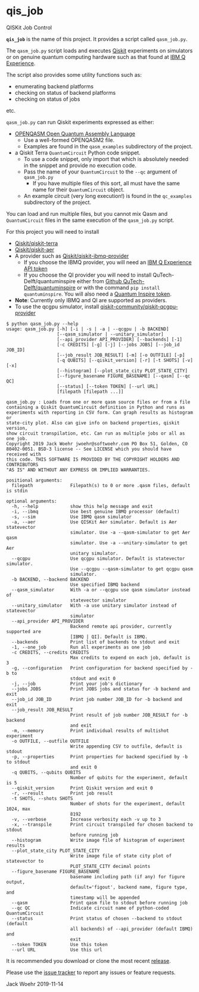 # qis_job
QISKit Job Control

**`qis_job`** is the name of this project. It provides a script called `qasm_job.py`.

The `qasm_job.py` script loads and executes [Qiskit](https://qiskit.org) experiments on simulators or on genuine quantum
computing hardware such as that found at [IBM Q Experience](https://quantum-computing.ibm.com).

The script also provides some utility functions such as:

* enumerating backend platforms
* checking on status of backend platforms
* checking on status of jobs

etc.

`qasm_job.py` can run Qiskit experiments expressed as either:
* [OPENQASM Open Quantum Assembly Language](https://arxiv.org/abs/1707.03429)
  * Use a well-formed OPENQASM2 file.
  * Examples are found in the `qasm_examples` subdirectory of the project.
* a Qiskit Terra `QuantumCircuit` Python code snippet.
  * To use a code snippet, only import that which is absolutely needed in the snippet and provide no execution code.
  * Pass the name of your `QuantumCircuit` to the `--qc` argument of `qasm_job.py`
    * If you have multiple files of this sort, all must have the same name for their `QuantumCircuit` object.
  * An example circuit (very long execution!) is found in the `qc_examples` subdirectory of the project.
  
You can load and run multiple files, but you cannot mix Qasm and `QuantumCircuit` files in the same execution of the `qasm_job.py` script.

For this project you will need to install
* [Qiskit/qiskit-terra](https://github.com/Qiskit/qiskit-terra)
* [Qiskit/qiskit-aer](https://github.com/Qiskit/qiskit-aer)
* A provider such as [Qiskit/qiskit-ibmq-provider](https://github.com/Qiskit/qiskit-ibmq-provider)
  * If you choose the IBMQ provider, you will need an [IBM Q Experience API token](https://quantum-computing.ibm.com/account)
  * If you choose the QI provider you will need to install QuTech-Delft/quantuminspire either from [Github QuTech-Delft/quantuminspire](https://github.com/QuTech-Delft/quantuminspire) or with the command `pip install quantuminspire`. You will also need a [Quantum Inspire token](https://www.quantum-inspire.com/account).
* **Note**: Currently only IBMQ and QI are supported as providers.
* To use the qcgpu simulator, install [qiskit-community/qiskit-qcgpu-provider](https://github.com/qiskit-community/qiskit-qcgpu-provider)


```
$ python qasm_job.py --help
usage: qasm_job.py [-h] [-i | -s | -a | --qcgpu | -b BACKEND]
                   [--qasm_simulator | --unitary_simulator]
                   [--api_provider API_PROVIDER] [--backends] [-1]
                   [-c CREDITS] [-g] [-j] [--jobs JOBS] [--job_id JOB_ID]
                   [--job_result JOB_RESULT] [-m] [-o OUTFILE] [-p]
                   [-q QUBITS] [--qiskit_version] [-r] [-t SHOTS] [-v] [-x]
                   [--histogram] [--plot_state_city PLOT_STATE_CITY]
                   [--figure_basename FIGURE_BASENAME] [--qasm] [--qc QC]
                   [--status] [--token TOKEN] [--url URL]
                   [filepath [filepath ...]]

qasm_job.py : Loads from one or more qasm source files or from a file
containing a Qiskit QuantumCircuit definition in Python and runs as
experiments with reporting in CSV form. Can graph results as histogram or
state-city plot. Also can give info on backend properties, qiskit version,
show circuit transpilation, etc. Can run as multiple jobs or all as one job.
Copyright 2019 Jack Woehr jwoehr@softwoehr.com PO Box 51, Golden, CO
80402-0051. BSD-3 license -- See LICENSE which you should have received with
this code. THIS SOFTWARE IS PROVIDED BY THE COPYRIGHT HOLDERS AND CONTRIBUTORS
"AS IS" AND WITHOUT ANY EXPRESS OR IMPLIED WARRANTIES.

positional arguments:
  filepath              Filepath(s) to 0 or more .qasm files, default is stdin

optional arguments:
  -h, --help            show this help message and exit
  -i, --ibmq            Use best genuine IBMQ processor (default)
  -s, --sim             Use IBMQ qasm simulator
  -a, --aer             Use QISKit Aer simulator. Default is Aer statevector
                        simulator. Use -a --qasm-simulator to get Aer qasm
                        simulator. Use -a --unitary-simulator to get Aer
                        unitary simulator.
  --qcgpu               Use qcgpu simulator. Default is statevector simulator.
                        Use --qcgpu --qasm-simulator to get qcgpu qasm
                        simulator.
  -b BACKEND, --backend BACKEND
                        Use specified IBMQ backend
  --qasm_simulator      With -a or --qcgpu use qasm simulator instead of
                        statevector simulator
  --unitary_simulator   With -a use unitary simulator instead of statevector
                        simulator
  --api_provider API_PROVIDER
                        Backend remote api provider, currently supported are
                        [IBMQ | QI]. Default is IBMQ.
  --backends            Print list of backends to stdout and exit
  -1, --one_job         Run all experiments as one job
  -c CREDITS, --credits CREDITS
                        Max credits to expend on each job, default is 3
  -g, --configuration   Print configuration for backend specified by -b to
                        stdout and exit 0
  -j, --job             Print your job's dictionary
  --jobs JOBS           Print JOBS jobs and status for -b backend and exit
  --job_id JOB_ID       Print job number JOB_ID for -b backend and exit
  --job_result JOB_RESULT
                        Print result of job number JOB_RESULT for -b backend
                        and exit
  -m, --memory          Print individual results of multishot experiment
  -o OUTFILE, --outfile OUTFILE
                        Write appending CSV to outfile, default is stdout
  -p, --properties      Print properties for backend specified by -b to stdout
                        and exit 0
  -q QUBITS, --qubits QUBITS
                        Number of qubits for the experiment, default is 5
  --qiskit_version      Print Qiskit version and exit 0
  -r, --result          Print job result
  -t SHOTS, --shots SHOTS
                        Number of shots for the experiment, default 1024, max
                        8192
  -v, --verbose         Increase verbosity each -v up to 3
  -x, --transpile       Print circuit transpiled for chosen backend to stdout
                        before running job
  --histogram           Write image file of histogram of experiment results
  --plot_state_city PLOT_STATE_CITY
                        Write image file of state city plot of statevector to
                        PLOT_STATE_CITY decimal points
  --figure_basename FIGURE_BASENAME
                        basename including path (if any) for figure output,
                        default='figout', backend name, figure type, and
                        timestamp will be appended
  --qasm                Print qasm file to stdout before running job
  --qc QC               Indicate circuit name of python-coded QuantumCircuit
  --status              Print status of chosen --backend to stdout (default
                        all backends) of --api_provider (default IBMQ) and
                        exit
  --token TOKEN         Use this token
  --url URL             Use this url
```

It is recommended you download or clone the most recent [release](https://github.com/jwoehr/qis_job/releases).

Please use the [issue tracker](https://github.com/jwoehr/qis_job/issues) to report any issues or feature requests.

Jack Woehr 2019-11-14
